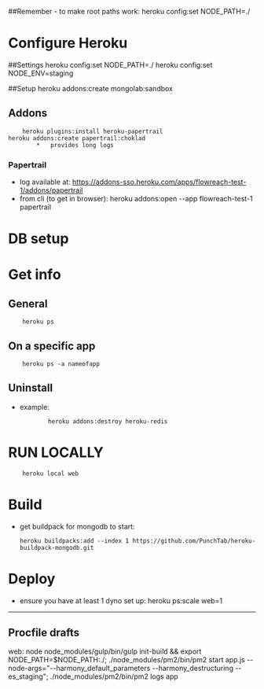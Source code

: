 ##Remember - to make root paths work:
heroku config:set NODE_PATH=./


Configure Heroku
================
##Settings
heroku config:set NODE_PATH=./
heroku config:set NODE_ENV=staging

##Setup
		heroku addons:create mongolab:sandbox
<!-- heroku plugins:install heroku-redis
		 heroku plugins:install heroku-postgresql
		 heroku addons:create heroku-postgresql		-->

Addons
------
		heroku plugins:install heroku-papertrail
    heroku addons:create papertrail:choklad
    		*   provides long logs

### Papertrail
*   log available at:
				https://addons-sso.heroku.com/apps/flowreach-test-1/addons/papertrail
*   from cli (to get in browser):
    heroku addons:open --app flowreach-test-1 papertrail

# DB setup
<!-- heroku addons:create heroku-postgresql:hobby-dev -->

<!-- *  get db url here:
		heroku config -s | ack postgres -->

Get info
========
## General
		heroku ps

## On a specific app
		heroku ps -a nameofapp

Uninstall
---------
*   example:

				heroku addons:destroy heroku-redis

RUN LOCALLY
===========

		heroku local web

Build
=====
*   get buildpack for mongodb to start:

		heroku buildpacks:add --index 1 https://github.com/PunchTab/heroku-buildpack-mongodb.git

Deploy
======
*   ensure you have at least 1 dyno set up:
				heroku ps:scale web=1

------------------------------------------------------
Procfile drafts
---------------

web: node node_modules/gulp/bin/gulp init-build && export NODE_PATH=$NODE_PATH:./; ./node_modules/pm2/bin/pm2 start app.js --node-args="--harmony_default_parameters --harmony_destructuring --es_staging"; ./node_modules/pm2/bin/pm2 logs app
